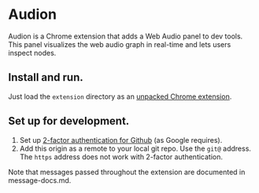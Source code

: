 # Audion

Audion is a Chrome extension that adds a Web Audio panel to dev tools. This
panel visualizes the web audio graph in real-time and lets users inspect nodes.

## Install and run.

Just load the `extension` directory as an
[unpacked Chrome extension](https://developer.chrome.com/extensions/getstarted#unpacked).

## Set up for development.

1. Set up [2-factor authentication for Github](https://github.com/blog/1614-two-factor-authentication)
(as Google requires).
2. Add this origin as a remote to your local git repo. Use the `git@` address. The `https` address does not work with 2-factor authentication.

Note that messages passed throughout the extension are documented in message-docs.md.
